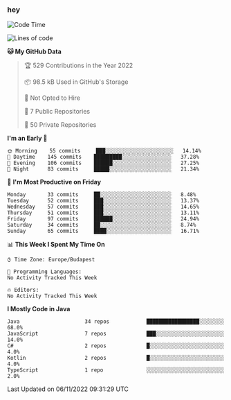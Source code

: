 ### hey

<!--START_SECTION:waka-->
![Code Time](http://img.shields.io/badge/Code%20Time-801%20hrs%2035%20mins-blue)

![Lines of code](https://img.shields.io/badge/From%20Hello%20World%20I%27ve%20Written-480%20Thousand%20lines%20of%20code-blue)

**🐱 My GitHub Data** 

> 🏆 529 Contributions in the Year 2022
 > 
> 📦 98.5 kB Used in GitHub's Storage 
 > 
> 🚫 Not Opted to Hire
 > 
> 📜 7 Public Repositories 
 > 
> 🔑 50 Private Repositories  
 > 
**I'm an Early 🐤** 

```text
🌞 Morning    55 commits     ███░░░░░░░░░░░░░░░░░░░░░░   14.14% 
🌆 Daytime    145 commits    █████████░░░░░░░░░░░░░░░░   37.28% 
🌃 Evening    106 commits    ██████░░░░░░░░░░░░░░░░░░░   27.25% 
🌙 Night      83 commits     █████░░░░░░░░░░░░░░░░░░░░   21.34%

```
📅 **I'm Most Productive on Friday** 

```text
Monday       33 commits     ██░░░░░░░░░░░░░░░░░░░░░░░   8.48% 
Tuesday      52 commits     ███░░░░░░░░░░░░░░░░░░░░░░   13.37% 
Wednesday    57 commits     ███░░░░░░░░░░░░░░░░░░░░░░   14.65% 
Thursday     51 commits     ███░░░░░░░░░░░░░░░░░░░░░░   13.11% 
Friday       97 commits     ██████░░░░░░░░░░░░░░░░░░░   24.94% 
Saturday     34 commits     ██░░░░░░░░░░░░░░░░░░░░░░░   8.74% 
Sunday       65 commits     ████░░░░░░░░░░░░░░░░░░░░░   16.71%

```


📊 **This Week I Spent My Time On** 

```text
⌚︎ Time Zone: Europe/Budapest

💬 Programming Languages: 
No Activity Tracked This Week

🔥 Editors: 
No Activity Tracked This Week

```

**I Mostly Code in Java** 

```text
Java                     34 repos            █████████████████░░░░░░░░   68.0% 
JavaScript               7 repos             ███░░░░░░░░░░░░░░░░░░░░░░   14.0% 
C#                       2 repos             █░░░░░░░░░░░░░░░░░░░░░░░░   4.0% 
Kotlin                   2 repos             █░░░░░░░░░░░░░░░░░░░░░░░░   4.0% 
TypeScript               1 repo              ░░░░░░░░░░░░░░░░░░░░░░░░░   2.0%

```



 Last Updated on 06/11/2022 09:31:29 UTC
<!--END_SECTION:waka-->
